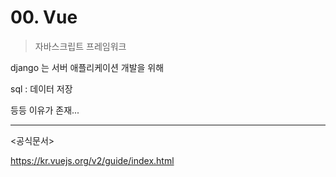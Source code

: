 # 00. Vue

> 자바스크립트 프레임워크

django 는 서버 애플리케이션 개발을 위해

sql : 데이터 저장

등등 이유가 존재...

---

<공식문서>

https://kr.vuejs.org/v2/guide/index.html

```vue

```


